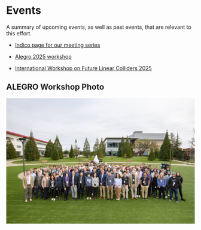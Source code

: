 # Events

A summary of upcoming events, as well as past events, that are relevant to this effort.

- [Indico page for our meeting series](https://indico.slac.stanford.edu/category/138/)

- [Alegro 2025 workshop](https://indico.slac.stanford.edu/event/9402/)

- [International Workshop on Future Linear Colliders 2025](https://agenda.linearcollider.org/event/10594/)

## ALEGRO Workshop Photo
![10 TeV Plot](assets/ALEGRO.jpg)

